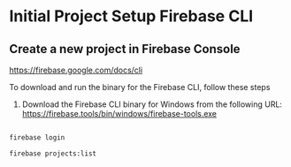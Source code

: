 # Initial Project Setup Firebase CLI

## Create a new project in Firebase Console

 <https://firebase.google.com/docs/cli>

To download and run the binary for the Firebase CLI, follow these steps

1. Download the Firebase CLI binary for Windows from the following URL:
   <https://firebase.tools/bin/windows/firebase-tools.exe>

```bash

firebase login

firebase projects:list

```
